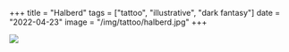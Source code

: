 +++
title = "Halberd"
tags = ["tattoo", "illustrative", "dark fantasy"]
date = "2022-04-23"
image = "/img/tattoo/halberd.jpg"
+++

![](/img/tattoo/halberd.jpg)
